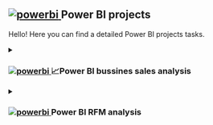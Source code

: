 ## <a href="https://app.powerbi.com/home" target="_blank"> <img src="https://www.ptr.co.uk/sites/default/files/powerbilogo.png" alt="powerbi" width="40" height="40"/> </a> Power BI projects 

Hello!
Here you can find a detailed Power BI projects tasks.

<details><summary><h3> <a href="https://app.powerbi.com/home" target="_blank"> <img src="https://www.ptr.co.uk/sites/default/files/powerbilogo.png" alt="powerbi" width="25" height="25"/> </a>📈Power BI bussines sales analysis </h3></summary>

  Task: choose 2 teams and present the data analysis insights.
  Teams: Executive Leadership and Sales.

1. Provide 1 dashboard which you will then use for 2 presentations for each of the departments.
2. You should add at least 1 new data source to the dashboard.
3. Write [SQL queries](https://github.com/Ingrik07/Ingrida_intro/blob/main/SQL/SQL_sales_analysis.md) to extract needed data, these queries should be well documented. <img src="https://i.giphy.com/media/v1.Y2lkPTc5MGI3NjExOTVzZnkxeWk3bnZkZm1lN25pa2o0ZHBmNzB4emdiaXEwcmswcDR6MSZlcD12MV9pbnRlcm5hbF9naWZfYnlfaWQmY3Q9Zw/JIX9t2j0ZTN9S/giphy.gif" width="5%" height="5%" />
4. Work on the clean and clear dashboard structure. Have clear labels, good naming conventions and other elements, so the audience who looks at your dashboard can understand it without your explanations.
5. Insights on Power BI sales analysis.
> **Major Increase in ONLINE orders due to price strategy change.**
<p align="center">
  <img src="https://github.com/Ingrik07/Ingrida_intro/blob/main/Logos/Screenshots/image1.png"></img>
</p>

> **The main reason starting from 2003 July became 'price'.**

<p align="center">
  <img src="https://github.com/Ingrik07/Ingrida_intro/blob/main/Logos/Screenshots/image2.png" alt="sales reason price" width="70%" height="70%"></img>
</p>

> **Since Online sales increased due due to low price policy, the offline AOV remained to be x10 times higher than online AOV.**

<p align="center">
  <img src="https://github.com/Ingrik07/Ingrida_intro/blob/main/Logos/Screenshots/aov%20capture.JPG" alt="sales reason price" width="70%" height="70%">
</p>
</ br>

> **Added sales map representing the country markets by sales and products.**
</details>
</details>

<details><summary><h3> <a href="https://app.powerbi.com/home" target="_blank"> <img src="https://www.ptr.co.uk/sites/default/files/powerbilogo.png" alt="powerbi" width="25" height="25"/> </a>Power BI RFM analysis </h3></summary>

1. Use SQL for calculation and data selection. ([HERE](https://github.com/Ingrik07/Ingrida_intro/edit/main/SQL/SQL_sales_analysis.md) you can find the SQL code <img src="https://c.tenor.com/bCfpwMjfAi0AAAAC/cat-typing.gif" width="5%" height="5%" />)
2. Present your RFM analyses with a dashboard by using Power BI.
3. Insights on RFM analysis.

<p align="center">
  <img src="https://github.com/Ingrik07/Ingrida_intro/blob/main/Logos/Screenshots/RFM%20bubbles.JPG" width="70%" height="70%">
</p>

> The most profitable customers segment - **Best Customers**. They have highest frequency and monetary scores. Although the customers are quite active (purchases are recent), they should be awarded for loyalty with exceptional deals dedicated to them.
> **Big spenders** - the 2nd highest monetary rate, but their purchases are average recency. We should provide them with more targeted/personalized offers.
> 
> **Can't lose them** - although the customers have lower than average monetary base and average frequency, they still add up to the business revenue, these should receive some exceptional attention: combined personalized deals, inclusion into loyalty program, awards for purchases.
> 
> **Recent customers** - loyalty program should be provided to them. Their purchase should followed up with asking for the feedback, providing loyalty program and keeping them informed about the best deals.

<p align="center">
  <img src="https://github.com/Ingrik07/Ingrida_intro/blob/main/Logos/Screenshots/segments.JPG" width="70%" height="70%">
</p>

> The most profitable customers segment - **Best Customers**. They have highest frequency and monetary scores. Although the customers are quite active (purchases are recent), they should be awarded for loyalty with exceptional deals dedicated to them.
> **The lost customers** segment takes almost the same part from total customers number as the best customers.
> The good sign here is that we have the widest best customers segment (considering that we took best scores).
>
> **Recent customers** - the ones who have purchased recently but have no loyalty, are first-timers, etc. These take also pretty considerable part of all customer base and they require a lot of attention.
>
> **11% require especially urgent and clear attention**, since their purchase was quite a while ago (3/4 quartiles) but they have at least average monetary score.
> **Loyal customers** base is quite small, so this shows that we need to grow regular buyers base (even if it's average spending).

</details>
